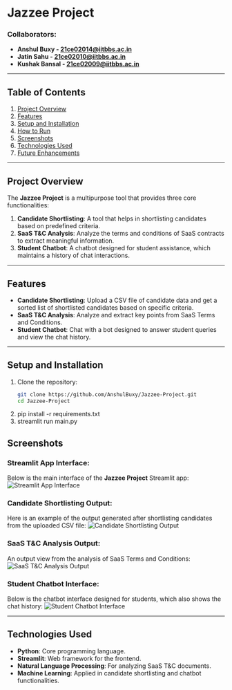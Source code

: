 # Jazzee Project

### Collaborators:
- **Anshul Buxy - 21ce02014@iitbbs.ac.in**
- **Jatin Sahu - 21ce02010@iitbbs.ac.in**
- **Kushak Bansal - 21ce02009@iitbbs.ac.in**

---

## Table of Contents
1. [Project Overview](#project-overview)
2. [Features](#features)
3. [Setup and Installation](#setup-and-installation)
4. [How to Run](#how-to-run)
5. [Screenshots](#screenshots)
6. [Technologies Used](#technologies-used)
7. [Future Enhancements](#future-enhancements)

---

## Project Overview
The **Jazzee Project** is a multipurpose tool that provides three core functionalities:
1. **Candidate Shortlisting**: A tool that helps in shortlisting candidates based on predefined criteria.
2. **SaaS T&C Analysis**: Analyze the terms and conditions of SaaS contracts to extract meaningful information.
3. **Student Chatbot**: A chatbot designed for student assistance, which maintains a history of chat interactions.

---

## Features
- **Candidate Shortlisting**: Upload a CSV file of candidate data and get a sorted list of shortlisted candidates based on specific criteria.
- **SaaS T&C Analysis**: Analyze and extract key points from SaaS Terms and Conditions.
- **Student Chatbot**: Chat with a bot designed to answer student queries and view the chat history.

---

## Setup and Installation
1. Clone the repository:
   ```bash
   git clone https://github.com/AnshulBuxy/Jazzee-Project.git
   cd Jazzee-Project

2. pip install -r requirements.txt
3. streamlit run main.py


## Screenshots

### Streamlit App Interface:
Below is the main interface of the **Jazzee Project** Streamlit app:
![Streamlit App Interface](https://raw.githubusercontent.com/AnshulBuxy/Jazzee-Project/main/screenshots/app_interface.png)

### Candidate Shortlisting Output:
Here is an example of the output generated after shortlisting candidates from the uploaded CSV file:
![Candidate Shortlisting Output](https://raw.githubusercontent.com/AnshulBuxy/Jazzee-Project/main/screenshots/candidate_shortlisting_output.png)

### SaaS T&C Analysis Output:
An output view from the analysis of SaaS Terms and Conditions:
![SaaS T&C Analysis Output](https://raw.githubusercontent.com/AnshulBuxy/Jazzee-Project/main/screenshots/saas_analysis_output.png)

### Student Chatbot Interface:
Below is the chatbot interface designed for students, which also shows the chat history:
![Student Chatbot Interface](https://raw.githubusercontent.com/AnshulBuxy/Jazzee-Project/main/screenshots/student_chatbot.png)

---

## Technologies Used
- **Python**: Core programming language.
- **Streamlit**: Web framework for the frontend.
- **Natural Language Processing**: For analyzing SaaS T&C documents.
- **Machine Learning**: Applied in candidate shortlisting and chatbot functionalities.
